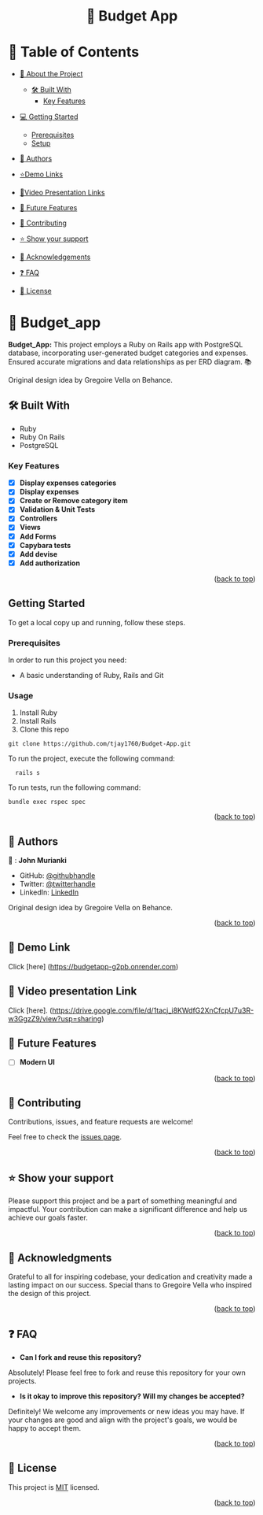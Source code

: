 <a name="readme-top"></a>

<div align="center">
  <h1>📖 Budget App</h>
</div>


<!-- TABLE OF CONTENTS -->

# 📗 Table of Contents

- [📖 About the Project](#about-project)

  - [🛠 Built With](#built-with)
    - [Key Features](#key-features)
  <!-- - [🚀 Live Demo](#live-demo) -->
- [💻 Getting Started](#getting-started)
  - [Prerequisites](#prerequisites)
  - [Setup](#setup)
- [👥 Authors](#authors)
- [⭐️Demo Links](#demo-links)
- [🔭Video Presentation Links](#video-links)
- [🔭 Future Features](#future-features)
- [🤝 Contributing](#contributing)
- [⭐️ Show your support](#support)
- [🙏 Acknowledgements](#acknowledgements)
- [:question: FAQ](#faq)
- [📝 License](#license)

<!-- PROJECT DESCRIPTION -->

# 📖 Budget_app <a name="about-project"></a>

**Budget_App:** This project employs a Ruby on Rails app with PostgreSQL database, incorporating user-generated budget categories and expenses. Ensured accurate migrations and data relationships as per ERD diagram. 📚


Original design idea by Gregoire Vella on Behance.
## 🛠 Built With <a name="built-with"></a>

  <ul>
    <li>Ruby</li>
    <li>Ruby On Rails</li>
    <li>PostgreSQL</li>
  </ul>

<!-- Features -->

### Key Features <a name="key-features"></a>

- [x] **Display expenses categories**
- [x] **Display expenses**
- [x] **Create or Remove category item**
- [x] **Validation & Unit Tests**
- [x] **Controllers**
- [x] **Views**
- [x] **Add Forms**
- [x] **Capybara tests**
- [x] **Add devise**
- [x] **Add authorization**

<p align="right">(<a href="#readme-top">back to top</a>)</p>

## Getting Started

To get a local copy up and running, follow these steps.

### Prerequisites
In order to run this project you need:
  * A basic understanding of Ruby, Rails and Git
### Usage
1. Install Ruby
1. Install Rails
2. Clone this repo 
```
git clone https://github.com/tjay1760/Budget-App.git 
```

To run the project, execute the following command:

```
  rails s
```

To run tests, run the following command:

```
bundle exec rspec spec

```
<p align="right">(<a href="#readme-top">back to top</a>)</p>

<!-- AUTHORS -->

## 👥 Authors <a name="authors"></a>

👤 : **John Murianki**

- GitHub: [@githubhandle](https://github.com/tjay1760)
- Twitter: [@twitterhandle](https://twitter.com/TjayPod)
- LinkedIn: [LinkedIn](https://www.linkedin.com/in/john-murianki-thiongo)


Original design idea by Gregoire Vella on Behance.

<p align="right">(<a href="#readme-top">back to top</a>)</p>
<!-- DEPLOYEMENT LINK -->

## 🔭 Demo Link <a name="demo-link"></a>
Click [here] (https://budgetapp-g2pb.onrender.com) 

 <!-- Video presentation Link-->

## 🔭 Video presentation Link <a name="video-link"></a>
Click [here]. (https://drive.google.com/file/d/1tacj_i8KWdfG2XnCfcpU7u3R-w3GgzZ9/view?usp=sharing)

<!-- FUTURE FEATURES -->

## 🔭 Future Features <a name="future-features"></a>

- [ ] **Modern UI**

<p align="right">(<a href="#readme-top">back to top</a>)</p>

<!-- CONTRIBUTING -->

## 🤝 Contributing <a name="contributing"></a>

Contributions, issues, and feature requests are welcome!

Feel free to check the [issues page](../../issues/).

<p align="right">(<a href="#readme-top">back to top</a>)</p>

<!-- SUPPORT -->

## ⭐️ Show your support <a name="support"></a>

Please support this project and be a part of something meaningful and impactful. Your contribution can make a significant difference and help us achieve our goals faster.

<p align="right">(<a href="#readme-top">back to top</a>)</p>

<!-- ACKNOWLEDGEMENTS -->

## 🙏 Acknowledgments <a name="acknowledgements"></a>

Grateful to all for inspiring codebase, your dedication and creativity made a lasting impact on our success. Special thans to Gregoire Vella who inspired the design of this project.

<p align="right">(<a href="#readme-top">back to top</a>)</p>

## :question: FAQ <a name="faq"></a>

- **Can I fork and reuse this repository?**

Absolutely! Please feel free to fork and reuse this repository for your own projects.

- **Is it okay to improve this repository? Will my changes be accepted?**

Definitely! We welcome any improvements or new ideas you may have. If your changes are good and align with the project's goals, we would be happy to accept them.


<p align="right">(<a href="#readme-top">back to top</a>)</p>

<!-- LICENSE -->

## 📝 License <a name="license"></a>

This project is [MIT](./LICENSE) licensed.

<p align="right">(<a href="#readme-top">back to top</a>)</p>
